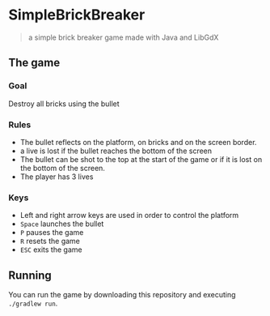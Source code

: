 # SimpleBrickBreaker
> a simple brick breaker game made with Java and LibGdX

## The game

### Goal
Destroy all bricks using the bullet

### Rules
* The bullet reflects on the platform, on bricks and on the screen border.
* a live is lost if the bullet reaches the bottom of the screen
* The bullet can be shot to the top at the start of the game or if it is lost on the bottom of the screen.
* The player has 3 lives

### Keys
* Left and right arrow keys are used in order to control the platform
* `Space` launches the bullet
* `P` pauses the game
* `R` resets the game
* `ESC` exits the game

## Running
You can run the game by downloading this repository and executing `./gradlew run`.
